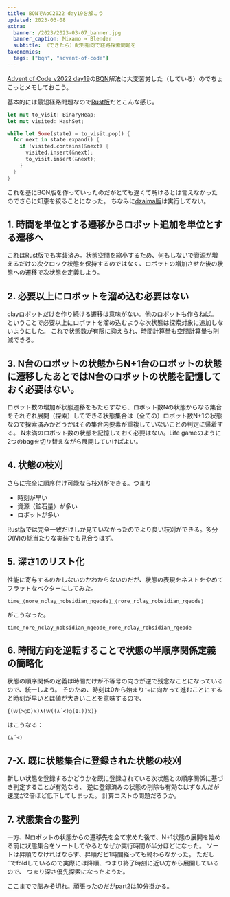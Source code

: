 ```yaml
---
title: BQNでAoC2022 day19を解こう
updated: 2023-03-08
extra:
  banner: /2023/2023-03-07_banner.jpg
  banner_caption: Mixamo → Blender 
  subtitle: （できたら）配列指向で経路探索問題を
taxonomies:
  tags: ["bqn", "advent-of-code"]
---
```

[Advent of Code y2022 day19](https://adventofcode.com/2022/day/19)の[BQN](https://github.com/mlochbaum/BQN)解法に大変苦労した（している）のでちょこっとメモしておこう。

基本的には最短経路問題なので[Rust版](https://github.com/shnarazk/advent-of-code/blob/main/src/y2022/day19.rs)だとこんな感じ。
```rust
let mut to_visit: BinaryHeap;
let mut visited: HashSet;

while let Some(state) = to_visit.pop() {
  for next in state.expand() {
    if !visited.contains(&next) {
      visited.insert(&next);
      to_visit.insert(&next);
    }
  }
}
```
これを基にBQN版を作っていったのだがとても遅くて解けるとは言えなかったのでさらに知恵を絞ることになった。
ちなみに[dzaima版](https://github.com/dzaima/aoc/blob/master/2022/BQN/19.bqn)は実行してない。

## 1. 時間を単位とする遷移からロボット追加を単位とする遷移へ
これはRust版でも実装済み。状態空間を縮小するため、何もしないで資源が増えるだけの次クロック状態を保持するのではなく、ロボットの増加させた後の状態への遷移で次状態を定義しよう。


## 2. 必要以上にロボットを溜め込む必要はない
clayロボットだけを作り続ける遷移は意味がない。他のロボットも作らねば。
ということで必要以上にロボットを溜め込むような次状態は探索対象に追加しないようにした。
これで状態数が有限に抑えられ、時間計算量も空間計算量も削減できる。

## 3. N台のロボットの状態からN+1台のロボットの状態に遷移したあとではN台のロボットの状態を記憶しておく必要はない。
ロボット数の増加が状態遷移をもたらすなら、ロボット数Nの状態からなる集合をそれぞれ展開（探索）してできる状態集合は（全ての）ロボット数N+1の状態なので探索済みかどうかはその集合内要素が重複していないことの判定に帰着する。
N未満のロボット数の状態を記憶しておく必要はない。Life gameのように2つのbagを切り替えながら展開していけばよい。

## 4. 状態の枝刈
さらに完全に順序付け可能なら枝刈ができる。つまり
- 時刻が早い
- 資源（鉱石量）が多い
- ロボットが多い

Rust版では完全一致だけしか見ていなかったのでより良い枝刈ができる。多分$O(N)$の総当たりな実装でも見合うはず。

## 5. 深さ1のリスト化
性能に寄与するのかしないのかわからないのだが、状態の表現をネストをやめてフラットなベクターにしてみた。

```apl
time‿⟨nore‿nclay‿nobsidian‿ngeode⟩‿⟨rore‿rclay‿robsidian‿rgeode⟩
```
がこうなった。
```apl
time‿nore‿nclay‿nobsidian‿ngeode‿rore‿rclay‿robsidian‿rgeode
```

## 6. 時間方向を逆転することで状態の半順序関係定義の簡略化

状態の順序関係の定義は時間だけが不等号の向きが逆で残念なことになっているので、統一しよう。
そのため、時刻は0から始まり`¯∞`に向かって進むことにすると時刻が早いとは値が大きいことを意味するので、
```apl
{(𝕨(>○⊑)𝕩)∧(𝕨((∧´<)○(1↓))𝕩)}
```

はこうなる：

```apl
(∧´<)
```

## 7-X. 既に状態集合に登録された状態の枝刈

新しい状態を登録するかどうかを既に登録されている次状態との順序関係に基づき判定することが有効なら、
逆に登録済みの状態の削除も有効なはずなんだが速度が2倍ほど低下してしまった。
計算コストの問題だろうか。

## 7. 状態集合の整列

一方、Nロボットの状態からの遷移先を全て求めた後で、N+1状態の展開を始める前に状態集合をソートしてやるとなぜか実行時間が半分ほどになった。
ソートは昇順でなければならず、昇順だと1時間経っても終わらなかった。
ただし`´`でfoldしているので実際には降順、つまり終了時刻に近い方から展開しているので、
つまり深さ優先探索になったようだ。

[ここ](https://github.com/shnarazk/advent-of-code/blob/main/bqn/2022/day19.bqn)までで脳みそ切れ。頑張ったのだがpart2は10分掛かる。
